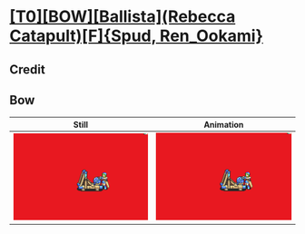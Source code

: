 # [\[T0\]\[BOW\]\[Ballista\]\(Rebecca Catapult\)\[F\]{Spud, Ren_Ookami}](../)

## Credit


	
## Bow

| Still | Animation |
| :---: | :-------: |
| ![Bow still](./Bow_000.png) | ![Bow animation](./Bow.gif) |
